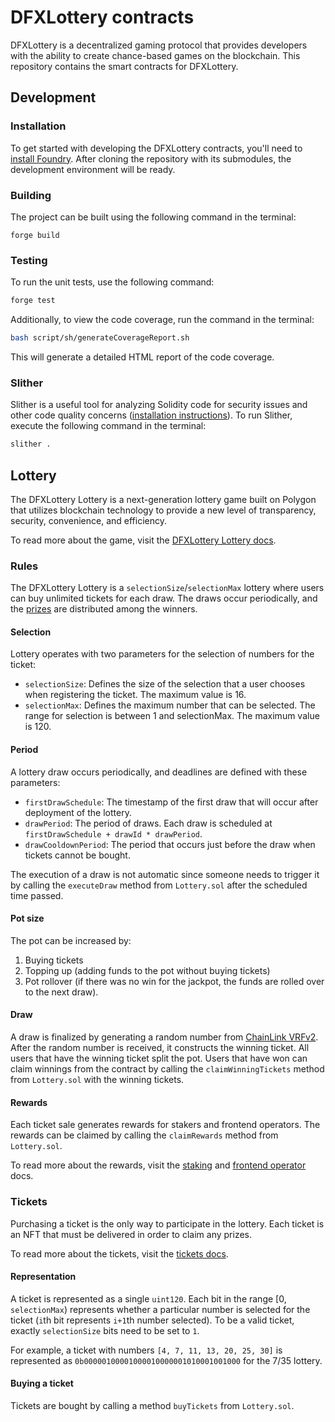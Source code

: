 # DFXLottery contracts

DFXLottery is a decentralized gaming protocol that provides developers with the ability to create chance-based games on the
blockchain. This repository contains the smart contracts for DFXLottery.

## Development

### Installation

To get started with developing the DFXLottery contracts, you'll need to
[install Foundry](https://book.getfoundry.sh/getting-started/installation). After cloning the repository with its
submodules, the development environment will be ready.

### Building

The project can be built using the following command in the terminal:

```Shell
forge build
```

### Testing

To run the unit tests, use the following command:

```bash
forge test
```

Additionally, to view the code coverage, run the command in the terminal:

```bash
bash script/sh/generateCoverageReport.sh
```

This will generate a detailed HTML report of the code coverage.

### Slither

Slither is a useful tool for analyzing Solidity code for security issues and other code quality concerns
([installation instructions](https://book.getfoundry.sh/config/static-analyzers#slither)). To run Slither, execute the
following command in the terminal:

```bash
slither .
```

## Lottery

The DFXLottery Lottery is a next-generation lottery game built on Polygon that utilizes blockchain technology to provide a
new level of transparency, security, convenience, and efficiency.

To read more about the game, visit the [DFXLottery Lottery docs](https://docs.dfxlottery.com/dfxlottery-lottery).

### Rules

The DFXLottery Lottery is a `selectionSize`/`selectionMax` lottery where users can buy unlimited tickets for each draw. The
draws occur periodically, and the [prizes](https://docs.dfxlottery.com/dfxlottery-lottery/the-game/prizes) are distributed among
the winners.

#### Selection

Lottery operates with two parameters for the selection of numbers for the ticket:

- `selectionSize`: Defines the size of the selection that a user chooses when registering the ticket. The maximum value
  is 16.
- `selectionMax`: Defines the maximum number that can be selected. The range for selection is between 1 and
  selectionMax. The maximum value is 120.

#### Period

A lottery draw occurs periodically, and deadlines are defined with these parameters:

- `firstDrawSchedule`: The timestamp of the first draw that will occur after deployment of the lottery.
- `drawPeriod`: The period of draws. Each draw is scheduled at `firstDrawSchedule + drawId * drawPeriod`.
- `drawCooldownPeriod`: The period that occurs just before the draw when tickets cannot be bought.

The execution of a draw is not automatic since someone needs to trigger it by calling the `executeDraw` method from
`Lottery.sol` after the scheduled time passed.

#### Pot size

The pot can be increased by:

1. Buying tickets
2. Topping up (adding funds to the pot without buying tickets)
3. Pot rollover (if there was no win for the jackpot, the funds are rolled over to the next draw).

#### Draw

A draw is finalized by generating a random number from [ChainLink VRFv2](https://chain.link/vrf). After the random
number is received, it constructs the winning ticket. All users that have the winning ticket split the pot. Users that
have won can claim winnings from the contract by calling the `claimWinningTickets` method from `Lottery.sol` with the
winning tickets.

#### Rewards

Each ticket sale generates rewards for stakers and frontend operators. The rewards can be claimed by calling the
`claimRewards` method from `Lottery.sol`.

To read more about the rewards, visit the
[staking](https://docs.dfxlottery.com/dfxlottery-lottery/protocol-architecture/token/staking) and
[frontend operator](https://docs.dfxlottery.com/dfxlottery-lottery/protocol-architecture/frontend-operators) docs.

### Tickets

Purchasing a ticket is the only way to participate in the lottery. Each ticket is an NFT that must be delivered in order
to claim any prizes.

To read more about the tickets, visit the [tickets docs](https://docs.dfxlottery.com/dfxlottery-lottery/the-game/tickets).

#### Representation

A ticket is represented as a single `uint120`. Each bit in the range [0, `selectionMax`) represents whether a particular
number is selected for the ticket (`i`th bit represents `i+1`th number selected). To be a valid ticket, exactly
`selectionSize` bits need to be set to `1`.

For example, a ticket with numbers `[4, 7, 11, 13, 20, 25, 30]` is represented as
`0b00000100001000010000001010001001000` for the 7/35 lottery.

#### Buying a ticket

Tickets are bought by calling a method `buyTickets` from `Lottery.sol`.
